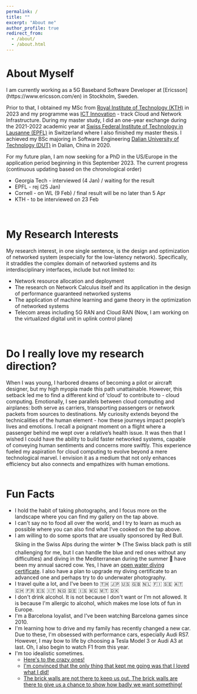 ```yaml
---
permalink: /
title: ""
excerpt: "About me"
author_profile: true
redirect_from: 
  - /about/
  - /about.html
---
```


<h1>About Myself</h1>
I am currently working as a 5G Baseband Software Developer at [Ericsson](https://www.ericsson.com/en) in Stockholm, Sweden.

Prior to that, I obtained my MSc from [Royal Institute of Technology (KTH)](https://www.kth.se/en) in 2023 and my programme was [ICT Innovation](https://www.kth.se/en/studies/master/ict-innovation) - track Cloud and Network Infrastructure. During my master study, I did an one-year exchange during the 2021-2022 academic year at [Swiss Federal Institute of Technology in Lausanne (EPFL)](https://www.epfl.ch/en/) in Switzerland where I also finished my master thesis. I achieved my BSc majoring in Software Engineering [Dalian University of Technology (DUT)](https://en.dlut.edu.cn/) in Dalian, China in 2020.

For my future plan, I am now seeking for a PhD in the US/Europe in the application period beginning in this September 2023.
The current progress (continuous updating based on the chronological order)
<ul id="application_status">
  <li>Georgia Tech - interviewed (4 Jan) / waiting for the result</li>
  <li>EPFL - rej (25 Jan)</li>
  <li>Cornell - on WL (9 Feb) / final result will be no later than 5 Apr</li>
  <li>KTH - to be interviewed on 23 Feb</li>
</ul>
<br>

<h1>My Research Interests</h1>
My research interest, in one single sentence, is the design and optimization of networked system (especially for the low-latency network). Specifically, it straddles the complex domain of networked systems and its interdisciplinary interfaces, include but not limited to:
<ul id="research_interest">
 <li> Network resource allocation and deployment </li>
 <li> The research on Network Calculus itself and its application in the design of performance guaranteed networked systems </li>
 <li> The application of machine learning and game theory in the optimization of networked systems </li>
 <li> Telecom areas including 5G RAN and Cloud RAN (Now, I am working on the virtualized digital unit in uplink control plane)</li>
</ul>
<br>

<h1>Do I really love my research direction?</h1>
When I was young, I harbored dreams of becoming a pilot or aircraft designer, but my high myopia made this path unattainable. However, this setback led me to find a different kind of ‘cloud’ to contribute to - cloud computing. Emotionally, I see parallels between cloud computing and airplanes: both serve as carriers, transporting passengers or network packets from sources to destinations. My curiosity extends beyond the technicalities of the human element - how these journeys impact people’s lives and emotions. I recall a poignant moment on a flight where a passenger behind me wept over a relative’s health issue. It was then that I wished I could have the ability to build faster networked systems, capable of conveying human sentiments and concerns more swiftly. This experience fueled my aspiration for cloud computing to evolve beyond a mere technological marvel. I envision it as a medium that not only enhances efficiency but also connects and empathizes with human emotions.
<br>
<br>

<h1>Fun Facts</h1>
<ul id="fun_facts">
  <li> I hold the habit of taking photographs, and I focus more on the landscape where you can find my gallery on the tap above.</li>
  <li> I can't say no to food all over the world, and I try to learn as much as possible where you can also find what I've cooked on the tap above.</li>
  <li> I am willing to do some sports that are usually sponsored by Red Bull. Skiing in the Swiss Alps during the winter ⛷️ (The Swiss black path is still challenging for me, but I can handle the blue and red ones without any difficulties) and diving in the Mediterranean during the summer 🤿 have been my annual sacred cow. Yes, I have an <a href="https://drive.google.com/file/d/1Ch8Ajgckvbv-Z73niMWj1QG_5HpNdOCn/view?usp=sharing">open water diving certificate</a>. I also have a plan to upgrade my diving certificate to an advanced one and perhaps try to do underwater photography.</li>
  <li> I travel quite a lot, and I've been to 🇹🇭 🇯🇵 🇺🇸 🇬🇧 🇳🇱 🇫🇮 🇸🇪 🇦🇹 🇨🇭 🇫🇷 🇪🇸 🇮🇹 🇳🇴 🇩🇪 🇮🇸 🇲🇨 🇲🇹 🇩🇰 </li>
  <li> I don't drink alcohol. It is not because I don't want or I'm not allowed. It is because I'm allergic to alcohol, which makes me lose lots of fun in Europe.</li>
  <li> I'm a Barcelona loyalist, and I've been watching Barcelona games since 2010.</li>
  <li> I'm learning how to drive and my family has recently changed a new car. Due to these, I'm obsessed with performance cars, especially Audi RS7. However, I may bow to life by choosing a Tesla Model 3 or Audi A3 at last. Oh, I also begin to watch F1 from this year.</li>
  <li> I'm too idealistic sometimes.
    <ul>
      <li><a href="https://www.youtube.com/watch?v=-z4NS2zdrZc">Here's to the crazy ones!</a></li>
      <li><a href="https://www.youtube.com/watch?v=UF8uR6Z6KLc">I'm convinced that the only thing that kept me going was that I loved what I did!</a></li>
      <li><a href="https://www.youtube.com/watch?v=ji5_MqicxSo">The brick walls are not there to keep us out. The brick walls are there to give us a chance to show how badly we want something!</a></li>
    </ul>
  </li>
</ul>
<br>